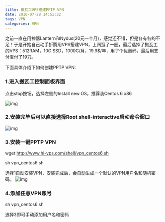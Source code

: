 ```yaml
---
title: 搬瓦工VPS搭建PPTP VPN
date: 2016-07-28 14:51:32
tags: VPN
categories: VPN
---
```



之前一直在用神器Lantern和Nydus(20元一个月)，感觉还不错，但是各有各的不足！于是开始自己动手折腾用VPS搭建VPN，上网逛了一圈，最后选择了搬瓦工的VPS：512RAM，10G SSD，1000G/月，19.9$/年，用了个优惠码，最后用支付宝付了19刀。
<!-- more -->
下面具体介绍下如何创建PPTP VPN:

### 1.进入搬瓦工控制面板界面

点击stop按钮，选择左侧的Install new OS，推荐装Centos 6 x86

![img](http://o6xqhzzif.bkt.clouddn.com/hexo/bandwagon/control_panel.png)

### 2.安装完毕后可以直接选择Root shell-interactive启动命令窗口
![img](http://o6xqhzzif.bkt.clouddn.com/hexo/bandwagon/shell_window.png)

### 3.安装一键PPTP VPN

wget http://www.hi-vps.com/shell/vpn_centos6.sh

sh vpn_centos6.sh

选择1自动安装VPN，安装完成后，会自动生成一个默认的VPN用户名和随机密码。
![img](http://o6xqhzzif.bkt.clouddn.com/hexo/bandwagon/install_window.png)

### 4.添加任意VPN账号

sh vpn_centos6.sh

选择3即可手动添加用户名和密码
